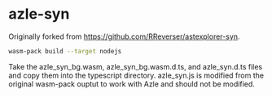 # azle-syn

Originally forked from https://github.com/RReverser/astexplorer-syn.

```bash
wasm-pack build --target nodejs
```

Take the azle_syn_bg.wasm, azle_syn_bg.wasm.d.ts, and azle_syn.d.ts files and copy them into the typescript directory. azle_syn.js is modified from the original wasm-pack ouptut to work with Azle and should not be modified.